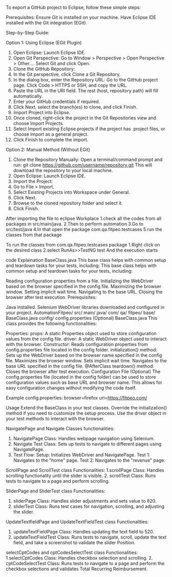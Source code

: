 To export a GitHub project to Eclipse, follow these simple steps:

Prerequisites:
Ensure Git is installed on your machine.
Have Eclipse IDE installed with the Git integration (EGit).

Step-by-Step Guide:

Option 1: Using Eclipse (EGit Plugin)
1. Open Eclipse:
Launch Eclipse IDE.
2. Open Git Perspective:
Go to Window > Perspective > Open Perspective > Other....
Select Git and click Open.
3. Clone the GitHub Repository:
1. In the Git perspective, click Clone a Git Repository.
2. In the dialog box, enter the Repository URL:
Go to the GitHub project page.
Click Code > HTTPS or SSH, and copy the URL.
3. Paste the URL in the URI field. The rest (host, repository path) will fill automatically.
4. Enter your GitHub credentials if required.
5. Click Next, select the branch(es) to clone, and click Finish.
4. Import Project into Eclipse.
1. Once cloned, right-click the project in the Git Repositories view and choose Import Projects.
2. Select Import existing Eclipse projects if the project has .project files, or choose Import as a general project.
3. Click Finish to complete the import.


Option 2: Manual Method (Without EGit)
1. Clone the Repository Manually:
Open a terminal/command prompt and run:
git clone https://github.com/username/repository.git
This will download the repository to your local machine.
2. Open Eclipse:
Launch Eclipse IDE.
3. Import the Project:
1. Go to File > Import.
2. Select Existing Projects into Workspace under General.
3. Click Next.
4. Browse to the cloned repository folder and select it.
5. Click Finish.

After importing the file to eclipse Workplace
1.check all the codes from all packages in src/main/java.
2.Then to perform automation
3.Go to src/test/java
4.In that open the package com.qa.fitpeo.testcases
5.run the classes from that package 

To run the classes from com.qa.fitpeo.testcases package
1.Right click on the desired class
2.select RunAs>>TestNG test
And the execution starts

code Explaination
BaseClass.java This base class helps with common setup and teardown tasks for your tests, including: This base class helps with common setup and teardown tasks for your tests, including:

Reading configuration properties from a file. Initializing the WebDriver based on the browser specified in the config file. Maximizing the browser window. Setting implicit wait time. Navigating to the base URL. Closing the browser after test execution. Prerequisites:

Java installed. Selenium WebDriver libraries downloaded and configured in your project. AutomationFitpeo/ src/ main/ java/ com/ qa/ fitpeo/ base/ BaseClass.java config/ config.properties (Optional) BaseClass.java This class provides the following functionalities:

Properties: props: A static Properties object used to store configuration values from the config file. driver: A static WebDriver object used to interact with the browser. Constructor: Reads configuration properties from config.properties file located in the config folder. initialization() method: Sets up the WebDriver based on the browser name specified in the config file. Maximizes the browser window. Sets implicit wait time. Navigates to the base URL specified in the config file. @AfterClass teardown() method: Closes the browser after test execution. Configuration File (Optional) The config.properties file (located in the config folder) can be used to store configuration values such as base URL and browser name. This allows for easy configuration changes without modifying the code itself.

Example config.properties: browser=firefox url=https://fitpeo.com/

Usage Extend the BaseClass in your test classes. Override the initialization() method if you need to customize the setup process. Use the driver object in your test methods to interact with the browser.

NavigatePage and Navigate Classes functionalities:
1. NavigatePage Class: Handles webpage navigation using Selenium.
2. Navigate Test Class: Sets up tests to navigate to different pages using NavigatePage.
3. Test Flow:
Setup: Initializes WebDriver and NavigatePage.
Test 1: Navigates to the "home" page.
Test 2: Navigates to the "revenue" page.

ScrollPage and ScrollTest class Functionalities:
1.scrollPage Class: Handles scrolling functionality until the slider is visible.
2. scrollTest Class: Runs tests to navigate to a page and perform scrolling.

SliderPage and SliderTest class Functionalities:
1. sliderPage Class: Handles slider adjustments and sets value to 820.
2. sliderTest Class: Runs test cases for navigation, scrolling, and adjusting the slider.

UpdateTextfieldPage and UpdateTextFieldTest class Functionalities:
1. updateTextFieldPage Class: Handles updating the text field to 520.
2. updateTextFieldTest Class: Runs tests to navigate, scroll, update the text field, and take a screenshot to validate the slider Position.

selectCptCodes and cptCodesSelectTest class Functionalities:
1.selectCptCodes Class: Handles checkbox selection and scrolling.
2. cptCodeSelectTest Class: Runs tests to navigate to a page and perform the checkbox selections and validates Total Recurring Reimbursement.

